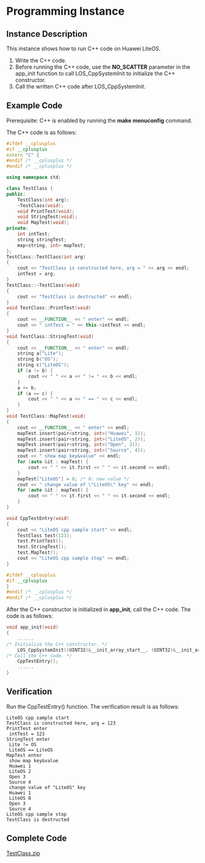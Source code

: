 # Programming Instance<a name="EN-US_TOPIC_0302389230"></a>

## Instance Description<a name="section1260725555919"></a>

This instance shows how to run C++ code on Huawei LiteOS.

1.  Write the C++ code.
2.  Before running the C++ code, use the  **NO\_SCATTER**  parameter in the app\_init function to call LOS\_CppSystemInit to initialize the C++ constructor.
3.  Call the written C++ code after LOS\_CppSystemInit.

## Example Code<a name="section1053156161411"></a>

Prerequisite: C++ is enabled by running the  **make menuconfig**  command.

The C++ code is as follows:

```c++
#ifdef __cplusplus
#if __cplusplus
extern "C" {
#endif /* __cplusplus */
#endif /* __cplusplus */

using namespace std;

class TestClass {
public:
    TestClass(int arg);
    ~TestClass(void);
    void PrintTest(void);
    void StringTest(void);
    void MapTest(void);
private:
    int intTest;
    string stringTest;
    map<string, int> mapTest;
};
TestClass::TestClass(int arg)
{
    cout << "TestClass is constructed here, arg = " << arg << endl;
    intTest = arg;
}
TestClass::~TestClass(void)
{
    cout << "TestClass is destructed" << endl;
}
void TestClass::PrintTest(void)
{
    cout << __FUNCTION__ << " enter" << endl;
    cout << " intTest = " << this->intTest << endl;
}
void TestClass::StringTest(void)
{
    cout << __FUNCTION__ << " enter" << endl;
    string a("Lite");
    string b("OS");
    string c("LiteOS");
    if (a != b) {
        cout << " " << a << " != " << b << endl;
    }
    a += b;
    if (a == c) {
        cout << " " << a << " == " << c << endl;
    }
}
void TestClass::MapTest(void)
{
    cout << __FUNCTION__ << " enter" << endl;
    mapTest.insert(pair<string, int>("Huawei", 1));
    mapTest.insert(pair<string, int>("LiteOS", 2));
    mapTest.insert(pair<string, int>("Open", 3));
    mapTest.insert(pair<string, int>("Source", 4));
    cout << " show map key&value" << endl;
    for (auto &it : mapTest) {
        cout << " " << it.first << " " << it.second << endl;
    }
    mapTest["LiteOS"] = 8; /* 8: new value */
    cout << " change value of \"LiteOS\" key" << endl;
    for (auto &it : mapTest) {
        cout << " " << it.first << " " << it.second << endl;
    }
}

void CppTestEntry(void)
{
    cout << "LiteOS cpp sample start" << endl;
    TestClass test(123);
    test.PrintTest();
    test.StringTest();
    test.MapTest();
    cout << "LiteOS cpp sample stop" << endl;
}

#ifdef __cplusplus
#if __cplusplus
}
#endif /* __cplusplus */
#endif /* __cplusplus */
```

After the C++ constructor is initialized in  **app\_init**, call the C++ code. The code is as follows:

```c
void app_init(void)
{
    ......
/* Initialize the C++ constructor. */
    LOS_CppSystemInit((UINT32)&__init_array_start__, (UINT32)&__init_array_end__, NO_SCATTER);
/* Call the C++ code. */
    CppTestEntry();
    ......
}
```

## Verification<a name="section034935085"></a>

Run the CppTestEntry\(\) function. The verification result is as follows:

```
LiteOS cpp sample start
TestClass is constructed here, arg = 123
PrintTest enter
 intTest = 123
StringTest enter
 Lite != OS
 LiteOS == LiteOS
MapTest enter
 show map key&value
 Huawei 1
 LiteOS 2
 Open 3
 Source 4
 change value of "LiteOS" key
 Huawei 1
 LiteOS 8
 Open 3
 Source 4
LiteOS cpp sample stop
TestClass is destructed
```

## Complete Code<a name="section20680141585"></a>

[TestClass.zip](resource/TestClass.zip)

